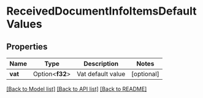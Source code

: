 # ReceivedDocumentInfoItemsDefaultValues

## Properties

Name | Type | Description | Notes
------------ | ------------- | ------------- | -------------
**vat** | Option<**f32**> | Vat default value | [optional]

[[Back to Model list]](../README.md#documentation-for-models) [[Back to API list]](../README.md#documentation-for-api-endpoints) [[Back to README]](../README.md)


